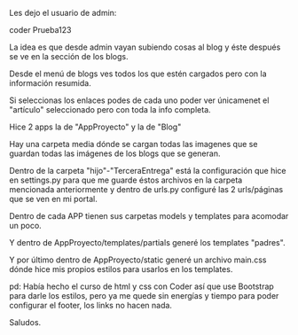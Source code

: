 Les dejo el usuario de admin:

coder
Prueba123

La idea es que desde admin vayan subiendo cosas al blog y éste después se ve en la sección de los blogs.

Desde el menú de blogs ves todos los que estén cargados pero con la información resumida.

Si seleccionas los enlaces podes de cada uno poder ver únicamenet el "artículo" seleccionado pero con toda la info completa.

Hice 2 apps la de "AppProyecto" y la de "Blog"

Hay una carpeta media dónde se cargan todas las imagenes que se guardan todas las imágenes de los blogs que se generan.

Dentro de la carpeta "hijo"-"TerceraEntrega" está la configuración que hice en settings.py para que me guarde éstos archivos en la carpeta mencionada anteriormente y dentro de urls.py configuré las 2 urls/páginas que se ven en mi portal.

Dentro de cada APP tienen sus carpetas models y templates para acomodar un poco.

Y dentro de AppProyecto/templates/partials generé los templates "padres".

Y por último dentro de AppProyecto/static generé un archivo main.css dónde hice mis propios estilos para usarlos en los templates.

pd: Había hecho el curso de html y css con Coder así que use Bootstrap para darle los estilos, pero ya me quede sin energías y tiempo para poder configurar el footer, los links no hacen nada.

Saludos.
